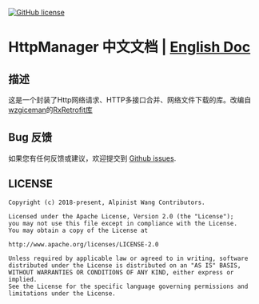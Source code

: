 [![GitHub license](https://img.shields.io/badge/license-Apache%20License%202.0-blue.svg?style=flat)](http://www.apache.org/licenses/LICENSE-2.0)

# HttpManager 中文文档 | [English Doc](https://github.com/wkxjc/HttpManager/blob/master/README.MD)

## 描述

这是一个封装了Http网络请求、HTTP多接口合并、网络文件下载的库。改编自[wzgiceman](https://github.com/wzgiceman)的[RxRetrofit库](https://github.com/wzgiceman/RxjavaRetrofitDemo-string-master)

## Bug 反馈

如果您有任何反馈或建议，欢迎提交到 [Github issues](https://github.com/wkxjc/HttpManager/issues).

## LICENSE

    Copyright (c) 2018-present, Alpinist Wang Contributors.

    Licensed under the Apache License, Version 2.0 (the "License");
    you may not use this file except in compliance with the License.
    You may obtain a copy of the License at

    http://www.apache.org/licenses/LICENSE-2.0

    Unless required by applicable law or agreed to in writing, software
    distributed under the License is distributed on an "AS IS" BASIS,
    WITHOUT WARRANTIES OR CONDITIONS OF ANY KIND, either express or implied.
    See the License for the specific language governing permissions and
    limitations under the License.